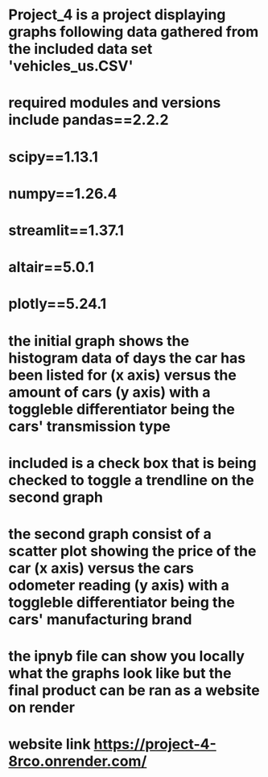 # Project_4 is a project displaying graphs following data gathered from the included data set 'vehicles_us.CSV'
# required modules and versions include pandas==2.2.2
# scipy==1.13.1
# numpy==1.26.4
# streamlit==1.37.1
# altair==5.0.1
# plotly==5.24.1
# the initial graph shows the histogram data of days the car has been listed for (x axis) versus the amount of cars (y axis) with a toggleble differentiator being the cars' transmission type
# included is a check box that is being checked to toggle a trendline on the second graph
# the second graph consist of a scatter plot showing the price of the car (x axis) versus the cars odometer reading (y axis) with a toggleble differentiator being the cars' manufacturing brand
# the ipnyb file can show you locally what the graphs look like but the final product can be ran as a website on render
# website link https://project-4-8rco.onrender.com/
